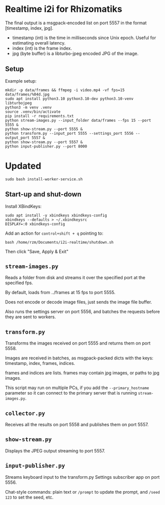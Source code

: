 # Realtime i2i for Rhizomatiks

The final output is a msgpack-encoded list on port 5557 in the format [timestamp, index, jpg].

* timestamp (int) is the time in milliseconds since Unix epoch. Useful for estimating overall latency.
* index (int) is the frame index.
* jpg (byte buffer) is a libturbo-jpeg encoded JPG of the image.

## Setup

Example setup:

```
mkdir -p data/frames && ffmpeg -i video.mp4 -vf fps=15 data/frames/%04d.jpg
sudo apt install python3.10 python3.10-dev python3.10-venv libturbojpeg
python3 -m venv .venv
source .venv/bin/activate
pip install -r requirements.txt
python stream-images.py --input_folder data/frames --fps 15 --port 5555 &
python show-stream.py --port 5555 &
python transform.py --input_port 5555 --settings_port 5556 --output_port 5557 &
python show-stream.py --port 5557 &
python input-publisher.py --port 8000
```

# Updated

```
sudo bash install-worker-service.sh
```

## Start-up and shut-down

Install XBindKeys:

```
sudo apt install -y xbindkeys xbindkeys-config
xbindkeys --defaults > ~/.xbindkeysrc
DISPLAY=:0 xbindkeys-config
```

Add an action for `control+shift + q` pointing to:

```
bash /home/rzm/Documents/i2i-realtime/shutdown.sh
```

Then click "Save, Apply & Exit"

## `stream-images.py`

Reads a folder from disk and streams it over the specified port at the specified fps.

By default, loads from ../frames at 15 fps to port 5555.

Does not encode or decode image files, just sends the image file buffer.

Also runs the settings server on port 5556, and batches the requests before they are sent to workers.

## `transform.py`

Transforms the images received on port 5555 and returns them on port 5558.

Images are received in batches, as msgpack-packed dicts with the keys: timestamp, index, frames, indices.

frames and indices are lists. frames may contain jpg images, or paths to jpg images.

This script may run on multiple PCs, if you add the `--primary_hostname` parameter so it can connect to the primary server that is running `stream-images.py`.

## `collector.py`

Receives all the results on port 5558 and publishes them on port 5557.

## `show-stream.py`

Displays the JPEG output streaming to port 5557.

## `input-publisher.py`

Streams keyboard input to the transform.py Settings subscriber app on port 5556.

Chat-style commands: plain text or `/prompt` to update the prompt, and `/seed 123` to set the seed, etc.